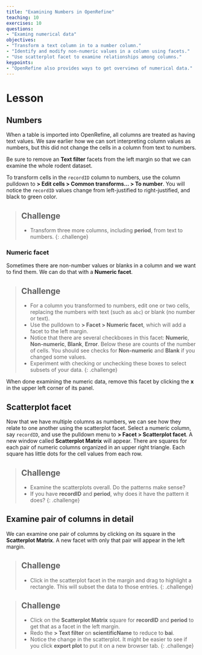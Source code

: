 ```yaml
---
title: "Examining Numbers in OpenRefine"
teaching: 10
exercises: 10
questions:
- "Examing numerical data"
objectives:
- "Transform a text column in to a number column."
- "Identify and modify non-numeric values in a column using facets."
- "Use scatterplot facet to examine relationships among columns."
keypoints:
- "OpenRefine also provides ways to get overviews of numerical data."
---
```


# Lesson

## Numbers

When a table is imported into OpenRefine, all columns are treated as having text values. We saw earlier how we can sort interpreting column values as numbers, but this did not change the cells in a column from text to numbers.

Be sure to remove an **Text filter** facets from the left margin so that we can examine the whole rodent dataset.

To transform cells in the `recordID` column to numbers, use the column pulldown to **> Edit cells > Common transforms… > To number**. You will notice the `recordID` values change from left-justified to right-justified, and black to green color.

> ## Challenge
>
> - Transform three more columns, including **period**, from text to numbers.
{: .challenge}

### Numeric facet
Sometimes there are non-number values or blanks in a column and we want to find them. We can do that with a **Numeric facet**.

> ## Challenge
>
> - For a column you transformed to numbers, edit one or two cells, replacing the numbers with text (such as `abc`) or blank (no number or text).
> - Use the pulldown to **> Facet > Numeric facet**, which will add a facet to the left margin.
> - Notice that there are several checkboxes in this facet: **Numeric**, **Non-numeric**, **Blank**, **Error**. Below these are counts of the number of cells. You should see checks for **Non-numeric** and **Blank** if you changed some values.
> - Experiment with checking or unchecking these boxes to select subsets of your data.
{: .challenge}

When done examining the numeric data, remove this facet by clicking the **x** in the upper left corner of its panel.

## Scatterplot facet

Now that we have multiple columns as numbers, we can see how they relate to one another using the scatterplot facet. Select a numeric column, say `recordID`, and use the pulldown menu to **> Facet > Scatterplot facet**. A new window called **Scatterplot Matrix** will appear. There are squares for each pair of numeric columns organized in an upper right triangle. Each square has little dots for the cell values from each row.

> ## Challenge
>
> - Examine the scatterplots overall. Do the patterns make sense?
> - If you have **recordID** and **period**, why does it have the pattern it does?
{: .challenge}

## Examine pair of columns in detail

We can examine one pair of columns by clicking on its square in the **Scatterplot Matrix**. A new facet with only that pair will appear in the left margin. 

> ## Challenge
>
> - Click in the scatterplot facet in the margin and drag to highlight a rectangle. This will subset the data to those entries.
{: .challenge}

> ## Challenge
> 
> - Click on the **Scatterplot Matrix** square for **recordID** and **period** to get that as a facet in the left margin.
> - Redo the **> Text filter** on **scientificName** to reduce to **bai**.
> - Notice the change in the scatterplot. It might be easier to see if you click **export plot** to put it on a new browser tab.
{: .challenge}

